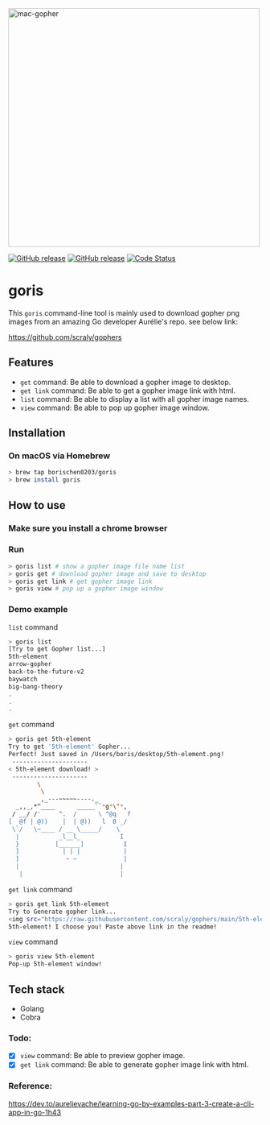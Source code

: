 <img src="https://raw.githubusercontent.com/scraly/gophers/main/mac-gopher.png" alt="mac-gopher" width=500 height=474 >

<p align="Left">
  <p align="Left">
    <a href="https://github.com/borischen0203/goris/releases/latest"><img alt="GitHub release" src="https://img.shields.io/github/v/release/borischen0203/goris.svg?logo=github&style=flat-square"></a>
    <a href="https://github.com/borischen0203/goris/actions/workflows/go.yml"><img alt="GitHub release" src="https://github.com/borischen0203/goris/actions/workflows/go.yml/badge.svg?logo=github&style=flat-square"></a>
    <a href="https://goreportcard.com/report/github.com/borischen0203/goris"><img src="https://goreportcard.com/badge/github.com/borischen0203/goris" alt="Code Status" /></a>
  </p>
</p>

# goris
This `goris` command-line tool is mainly used to download gopher png images from an amazing Go developer Aurélie's repo.
see below link:

https://github.com/scraly/gophers


## Features
- `get` command: Be able to download a gopher image to desktop.
- `get link` command: Be able to get a gopher image link with html.
- `list` command: Be able to display a list with all gopher image names.
- `view` command: Be able to pop up gopher image window.

## Installation

### On macOS via Homebrew
```bash
> brew tap borischen0203/goris
> brew install goris
```

## How to use

### Make sure you install a chrome browser

### Run
```bash
> goris list # show a gopher image file name list
> goris get # download gopher image and save to desktop
> goris get link # get gopher image link
> goris view # pop up a gopher image window
```

### Demo example
`list` command
```bash
> goris list
[Try to get Gopher list...]
5th-element
arrow-gopher
back-to-the-future-v2
baywatch
big-bang-theory
.
.
.
```
`get` command
```bash
> goris get 5th-element
Try to get '5th-element' Gopher...
Perfect! Just saved in /Users/boris/desktop/5th-element.png!
 ---------------------
< 5th-element download! >
 ---------------------
        \
         \
         ,_---~~~~~----._
  _,,_,*^____      _____``*g*\"*,
 / __/ /'     ^.  /      \ ^@q   f
[  @f | @))    |  | @))   l  0 _/
 \`/   \~____ / __ \_____/    \
  |           _l__l_           I
  }          [______]           I
  ]            | | |            |
  ]             ~ ~             |
  |                            |
   |                           |
```

`get link` command
```bash
> goris get link 5th-element
Try to Generate gopher link...
<img src="https://raw.githubusercontent.com/scraly/gophers/main/5th-element.png" alt="5th-element">
5th-element! I choose you! Paste above link in the readme!
```

`view` command
```bash
> goris view 5th-element
Pop-up 5th-element window!
```

## Tech stack
- Golang
- Cobra



### Todo:
- [X] `view` command: Be able to preview gopher image.
- [X] `get link` command: Be able to generate gopher image link with html.

### Reference:
https://dev.to/aurelievache/learning-go-by-examples-part-3-create-a-cli-app-in-go-1h43



